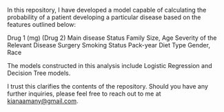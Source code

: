 In this repository, I have developed a model capable of calculating the probability of a patient developing a particular disease based on the features outlined below:

Drug 1 (mg) (Drug 2)
Main disease Status
Family Size, Age
Severity of the Relevant Disease
Surgery
Smoking Status
Pack-year
Diet Type
Gender, Race

The models constructed in this analysis include Logistic Regression and Decision Tree models.


I trust this clarifies the contents of the repository. Should you have any further inquiries, please feel free to reach out to me at kianaamany@gmail.com.
